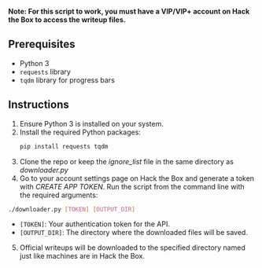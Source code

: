 **Note: For this script to work, you must have a VIP/VIP+ account on Hack the Box to access the writeup files.** 

## Prerequisites
- Python 3
- `requests` library
- `tqdm` library for progress bars

## Instructions
1. Ensure Python 3 is installed on your system.
2. Install the required Python packages:
   ```bash
   pip install requests tqdm
   ```
3. Clone the repo or keep the *ignore_list* file in the same directory as *downloader.py* 
4. Go to your account settings page on Hack the Box and generate a token with *CREATE APP TOKEN*. Run the script from the command line with the required arguments:

```bash
./downloader.py [TOKEN] [OUTPUT_DIR]
```

- `[TOKEN]`: Your authentication token for the API.
- `[OUTPUT_DIR]`: The directory where the downloaded files will be saved.

5. Official writeups will be downloaded to the specified directory named just like machines are in Hack the Box. 
